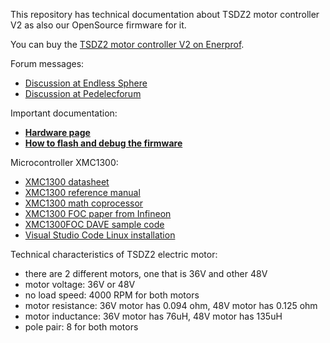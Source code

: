    
This repository has technical documentation about TSDZ2 motor controller V2 as also our OpenSource firmware for it.

You can buy the [TSDZ2 motor controller V2 on Enerprof](https://enerprof.de/).

Forum messages:
* [Discussion at Endless Sphere](https://endless-sphere.com/forums/viewtopic.php?f=30&t=111287)  
* [Discussion at Pedelecforum](https://www.pedelecforum.de/forum/index.php?threads/neue-tsdz2-controller-open-source.86546)

Important documentation:
* **[Hardware page](Documentation/readme.md)**
* **[How to flash and debug the firmware](Documentation/how_to_develop.md)**

Microcontroller XMC1300:
* [XMC1300 datasheet](Documentation/XMC1300_datasheet.pdf)
* [XMC1300 reference manual](Documentation/XMC1300_reference_manual.pdf)
* [XMC1300 math coprocessor](Documentation/Infineon-IP_MATH_XMC1000-TR-v01_02-EN.pdf)
* [XMC1300 FOC paper from Infineon](Documentation/Infineon-AP32370_PMSM_FOC_for_XMC1000-AN-v01_00-EN.pdf) 
* [XMC1300FOC DAVE sample code](Documentation/PMSM_FOC_EXAMPLE_XMC13.zip) 
* [Visual Studio Code Linux installation](https://github.com/OpenSourceEBike/TSDZ2_wireless/blob/master/EBike_wireless_TSDZ2/documentation/development-flash_and_debug_firmware.md)

Technical characteristics of TSDZ2 electric motor:
- there are 2 different motors, one that is 36V and other 48V
- motor voltage: 36V or 48V
- no load speed: 4000 RPM for both motors
- motor resistance: 36V motor has 0.094 ohm, 48V motor has 0.125 ohm
- motor inductance: 36V motor has 76uH, 48V motor has 135uH
- pole pair: 8 for both motors
